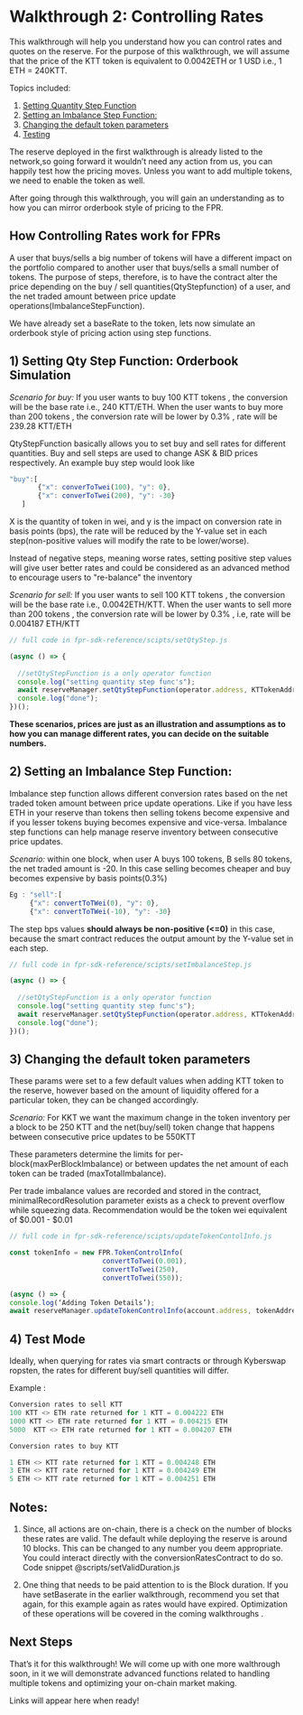 # Walkthrough 2: Controlling Rates

This walkthrough will help you understand how you can control rates and quotes on the reserve. For the purpose of this walkthrough, we will assume that the price of the KTT token is equivalent to 0.0042ETH or 1 USD i.e., 1 ETH = 240KTT. 

Topics included: 

1. [Setting Quantity Step Function](#1-Setting-Qty-Step-Function:-:Orderbook-Simulation)
2. [Setting an Imbalance Step Function:](#2-Setting-an-Imbalance-Step-Function:)
3. [Changing the default token parameters](#3-Changing-the-default-token-parameters)
4. [Testing](#4-Test-Mode)

The reserve deployed in the first walkthrough is already listed to the network,so going forward it wouldn’t need any action from us, you can happily test how the pricing moves. Unless you want to add multiple tokens, we need to enable the token as well.

After going through this walkthrough, you will gain an understanding as to how you can mirror orderbook style of pricing to the FPR.

## How Controlling Rates work for FPRs
 A user that buys/sells a big number of tokens will have a different impact on the portfolio compared to another user that buys/sells a small number of tokens. The purpose of steps, therefore, is to have the contract alter the price depending on the buy / sell quantities(QtyStepfunction) of a user, and the net traded amount between price update operations(ImbalanceStepFunction). 

We have already set a baseRate to the token, lets now simulate an orderbook style of pricing action using step functions. 

## 1) Setting Qty Step Function: Orderbook Simulation 

*Scenario for buy:* If you user wants to buy 100 KTT tokens , the conversion will be the base rate i.e., 240 KTT/ETH. When the user wants to buy more than 200 tokens , the conversion rate will be lower by 0.3% , rate will be 239.28 KTT/ETH

QtyStepFunction basically allows you to set buy and sell rates for different quantities. Buy and sell steps are used to change ASK & BID prices respectively. An example buy step would look like 
```js
"buy":[
       {"x": converToTwei(100), "y": 0}, 
       {"x": converToTwei(200), "y": -30}
   ]
   ```
X is the quantity of token in wei, and y is the impact on conversion rate in basis points (bps), the rate will be reduced by the Y-value set in each step(non-positive values will modify the rate to be lower/worse). 

Instead of negative steps, meaning worse rates, setting positive step values will give user better rates and could be considered as an advanced method to encourage users to "re-balance" the inventory

*Scenario for sell:* If you user wants to sell 100 KTT tokens , the conversion will be the base rate i.e., 0.0042ETH/KTT. When the user wants to sell more than 200 tokens , the conversion rate will be lower by 0.3% , i.e, rate will be 0.004187 ETH/KTT
```js
// full code in fpr-sdk-reference/scipts/setQtyStep.js

(async () => {
 
  //setQtyStepFunction is a only operator function
  console.log("setting quantity step func's");
  await reserveManager.setQtyStepFunction(operator.address, KTTokenAddress, stepData.buy, stepData.sell);
  console.log("done");
})();
```
**These scenarios, prices are just as an illustration and assumptions as to how you can manage different  rates, you can decide on the suitable numbers.**

## 2) Setting an Imbalance Step Function: 

Imbalance step function allows different conversion rates based on the net traded token amount between price update operations. Like if you have less ETH in your reserve than tokens then selling tokens become expensive and if you lesser tokens buying becomes expensive and vice-versa. Imbalance step functions can help manage reserve inventory between consecutive price updates. 

*Scenario:* within one block, when user A buys 100 tokens, B sells 80 tokens, the net traded amount is -20. In this case selling becomes cheaper and buy becomes expensive by basis points(0.3%)
```js
Eg : "sell":[
     {"x": convertToTWei(0), "y": 0},
     {"x": convertToTWei(-10), "y": -30}
```
The step bps values **should always be non-positive (<=0)** in this case,  because the smart contract reduces the output amount by the Y-value set in each step.
```js
// full code in fpr-sdk-reference/scipts/setImbalanceStep.js

(async () => {
 
  //setQtyStepFunction is a only operator function
  console.log("setting quantity step func's");
  await reserveManager.setQtyStepFunction(operator.address, KTTokenAddress, stepData.buy, stepData.sell);
  console.log("done");
})();
```

## 3) Changing the default token parameters 

These params were set to a few default values when adding KTT token to the reserve, however based on the amount of liquidity offered for a particular token, they can be changed accordingly. 

*Scenario:* For KKT we want the maximum change in the token inventory per a block to be 250 KTT and the net(buy/sell) token change that happens between consecutive price updates to be 550KTT

These parameters determine the limits for per-block(maxPerBlockImbalance) or between updates the net amount of each token can be traded (maxTotalImbalance). 

Per trade imbalance values are recorded and stored in the contract, minimalRecordResolution parameter exists as a check to prevent overflow while squeezing data. Recommendation would be the token wei equivalent of $0.001 - $0.01
```js
// full code in fpr-sdk-reference/scipts/updateTokenContolInfo.js

const tokenInfo = new FPR.TokenControlInfo(
                       convertToTwei(0.001),
                       convertToTwei(250),
                       convertToTwei(550));

(async () => {
console.log(‘Adding Token Details’);
await reserveManager.updateTokenControlInfo(account.address, tokenAddress, tokenInfo); })();
```

## 4) Test Mode

Ideally, when querying for rates via smart contracts or through Kyberswap ropsten, the rates for different buy/sell quantities will differ.

Example :
```js
Conversion rates to sell KTT
100 KTT <> ETH rate returned for 1 KTT = 0.004222 ETH
1000 KTT <> ETH rate returned for 1 KTT = 0.004215 ETH
5000  KTT <> ETH rate returned for 1 KTT = 0.004207 ETH

Conversion rates to buy KTT

1 ETH <> KTT rate returned for 1 KTT = 0.004248 ETH
3 ETH <> KTT rate returned for 1 KTT = 0.004249 ETH
5 ETH <> KTT rate returned for 1 KTT = 0.004251 ETH
```

## Notes:


1. Since, all actions are on-chain, there is a check on the number of blocks these rates are valid. The default while deploying the reserve is around 10 blocks. This can be changed to any number you deem appropriate. You could interact directly with the conversionRatesContract to do so. Code snippet @scripts/setValidDuration.js

2. One thing that needs to be paid attention to is the Block duration. If you have setBaserate in the earlier walkthrough, recommend you set that again, for this example again as rates would have expired. Optimization of these operations will be covered in the coming walkthroughs .

## Next Steps

That’s it for this walkthrough! We will come up with one more walthrough soon, in it we will demonstrate advanced functions related to handling multiple tokens and optimizing your on-chain market making. 

Links will appear here when ready! 
